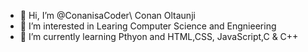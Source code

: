 - 👋 Hi, I’m @ConanisaCoder\ Conan Oltaunji
- 👀 I’m interested in Learing Computer Science and Engnieering 
- 🌱 I’m currently learning Pthyon and HTML,CSS, JavaScript,C & C++

